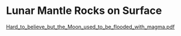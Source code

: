 # Lunar Mantle Rocks on Surface

[Hard_to_believe_but_the_Moon_used_to_be_flooded_with_magma.pdf](Lunar%20Mantle%20Rocks%20on%20Surface.assets/Hard_to_believe_but_the_Moon_used_to_be_flooded_with_magma.pdf)

